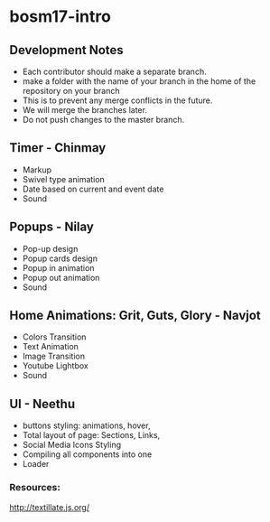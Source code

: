 # bosm17-intro

## Development Notes
- Each contributor should make a separate branch.
- make a folder with the name of your branch in the home of the repository on your branch
- This is to prevent any merge conflicts in the future.
- We will merge the branches later.
- Do not push changes to the master branch.

## Timer - Chinmay
- Markup
- Swivel type animation
- Date based on current and event date
- Sound

## Popups - Nilay
- Pop-up design
- Popup cards design
- Popup in animation
- Popup out animation
- Sound

## Home Animations: Grit, Guts, Glory - Navjot
- Colors Transition
- Text Animation
- Image Transition
- Youtube Lightbox
- Sound

## UI - Neethu
- buttons styling: animations, hover, 
- Total layout of page: Sections, Links, 
- Social Media Icons Styling
- Compiling all components into one
- Loader



### Resources:
http://textillate.js.org/
